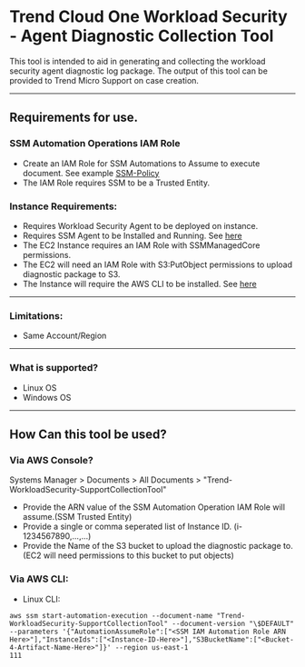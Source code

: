 # Trend Cloud One Workload Security - Agent Diagnostic Collection Tool

This tool is intended to aid in generating and collecting the workload security agent diagnostic log package.
The output of this tool can be provided to Trend Micro Support on case creation.

---

## Requirements for use.

### SSM Automation Operations IAM Role
- Create an IAM Role for SSM Automations to Assume to execute document. See example [SSM-Policy](https://github.com/JustinDPerkins/TrendCloudOne-SupportCollection/blob/main/Workload-Security/aws/ssm-iam-example-policy.json)
- The IAM Role requires SSM to be a Trusted Entity.

### Instance Requirements:
- Requires Workload Security Agent to be deployed on instance.
- Requires SSM Agent to be Installed and Running. See [here](https://docs.aws.amazon.com/systems-manager/latest/userguide/ssm-agent.html)
- The EC2 Instance requires an IAM Role with SSMManagedCore permissions.
- The EC2 will need an IAM Role with S3:PutObject permissions to upload diagnostic package to S3.
- The Instance will require the AWS CLI to be installed. See [here](https://docs.aws.amazon.com/cli/latest/userguide/getting-started-install.html)

---

### Limitations:
- Same Account/Region

---

### What is supported?
- Linux OS
- Windows OS

---
## How Can this tool be used?

### Via AWS Console?
Systems Manager > Documents > All Documents > "Trend-WorkloadSecurity-SupportCollectionTool"
- Provide the ARN value of the SSM Automation Operation IAM Role will assume.(SSM Trusted Entity)
- Provide a single or comma seperated list of Instance ID. (i-1234567890,...,...)
- Provide the Name of the S3 bucket to upload the diagnostic package to.(EC2 will need permissions to this bucket to put objects)

### Via AWS CLI:
- Linux CLI:

```
aws ssm start-automation-execution --document-name "Trend-WorkloadSecurity-SupportCollectionTool" --document-version "\$DEFAULT" --parameters '{"AutomationAssumeRole":["<SSM IAM Automation Role ARN Here>"],"InstanceIds":["<Instance-ID-Here>"],"S3BucketName":["<Bucket-4-Artifact-Name-Here>"]}' --region us-east-1
111
```


